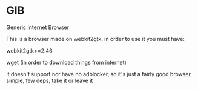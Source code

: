 # GIB
Generic Internet Browser


This is a browser made on webkit2gtk, in order to use it you must have:

  webkit2gtk>=2.46

  wget (in order to download things from internet)

it doesn't support nor have no adblocker, so it's just a fairly good browser, simple, few deps, take it or leave it
